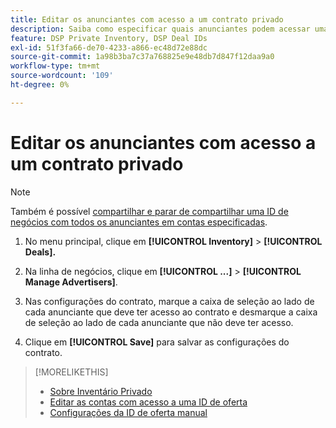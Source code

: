 ```yaml
---
title: Editar os anunciantes com acesso a um contrato privado
description: Saiba como especificar quais anunciantes podem acessar uma oferta privada.
feature: DSP Private Inventory, DSP Deal IDs
exl-id: 51f3fa66-de70-4233-a866-ec48d72e88dc
source-git-commit: 1a98b3ba7c37a768825e9e48db7d847f12daa9a0
workflow-type: tm+mt
source-wordcount: '109'
ht-degree: 0%

---
```


# Editar os anunciantes com acesso a um contrato privado

>[!NOTE]
>
>Também é possível [compartilhar e parar de compartilhar uma ID de negócios com todos os anunciantes em contas especificadas](deal-id-share.md).

1. No menu principal, clique em **[!UICONTROL Inventory]** > **[!UICONTROL Deals].**

1. Na linha de negócios, clique em  **[!UICONTROL ...]** > **[!UICONTROL Manage Advertisers]**.

1. Nas configurações do contrato, marque a caixa de seleção ao lado de cada anunciante que deve ter acesso ao contrato e desmarque a caixa de seleção ao lado de cada anunciante que não deve ter acesso.

1. Clique em **[!UICONTROL Save]** para salvar as configurações do contrato.

>[!MORELIKETHIS]
>* [Sobre Inventário Privado](private-inventory-about.md)
>* [Editar as contas com acesso a uma ID de oferta](/help/dsp/inventory/deal-id-share.md)
>* [Configurações da ID de oferta manual](deal-id-settings.md)

